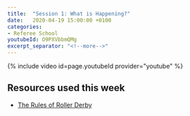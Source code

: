 ```yaml
---
title:  "Session 1: What is Happening?"
date:   2020-04-19 15:00:00 +0100
categories:
- Referee School
youtubeId: O9PXVbbmQMg
excerpt_separator: "<!--more-->"
---
```

<!-- more -->
{% include video id=page.youtubeId provider="youtube" %}
## Resources used this week
- [The Rules of Roller Derby](https://rules.wftda.com)
